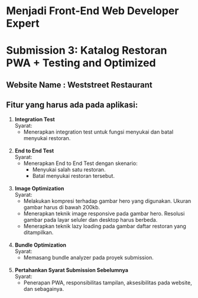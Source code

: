 # **Menjadi Front-End Web Developer Expert**

# **Submission 3: Katalog Restoran PWA + Testing and Optimized**

## Website Name : Weststreet Restaurant

## Fitur yang harus ada pada aplikasi: 

<ol>
  <li>
    <b> Integration Test </b></br>
    Syarat: 
    <ul>
      <li>Menerapkan integration test untuk fungsi menyukai dan batal menyukai restoran.</li>
    </ul>
   </br>

  <li>
    <b>End to End Test</b></br>
    Syarat:
    <ul>
      <li>Menerapkan End to End Test dengan skenario: 
        <ul>
          <li>Menyukai salah satu restoran.</li>
          <li>Batal menyukai restoran tersebut.</li>
        </ul>
      </li>
    </ul>
  </li>
  </br>

  <li>
    <b>Image Optimization</b></br>
     Syarat:
     <ul>
       <li>Melakukan kompresi terhadap gambar hero yang digunakan. Ukuran gambar harus di bawah 200kb.</li>
       <li>Menerapkan teknik image responsive pada gambar hero. Resolusi gambar pada layar seluler dan desktop harus berbeda.</li>
       <li>Menerapkan teknik lazy loading pada gambar daftar restoran yang ditampilkan.</li>
     </ul>
   </li>
   </br>

  <li>
    <b>Bundle Optimization</b></br>
     Syarat:
     <ul>
        <li>Memasang bundle analyzer pada proyek submission.</li>
        <liGunakan teknik Code Splitting untuk memisahkan vendor code dari kode asli yang Anda tuliskan.</li>
     </ul>
  </li>
  </br>

  <li>
    <b>Pertahankan Syarat Submission Sebelumnya</b></br>
    Syarat:
    <ul>
      <li>Penerapan PWA, responsibilitas tampilan,  aksesibilitas pada website, dan sebagainya.</li>
    </ul>
   </li>
   </br>
   
</ol>
</br>
